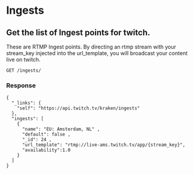 # Ingests

## Get the list of Ingest points for twitch.

These are RTMP Ingest points. By directing an rtmp stream with your stream_key injected into the url_template, you will broadcast your content live on twitch.

`GET /ingests/`

### Response

    {
      "_links": {
        "self": "https://api.twitch.tv/kraken/ingests"
      },
      "ingests": [
        {
          "name": "EU: Amsterdam, NL" ,
          "default": false ,
          "_id": 24 ,
          "url_template": "rtmp://live-ams.twitch.tv/app/{stream_key}",
          "availability":1.0
        }
      ]
    }

